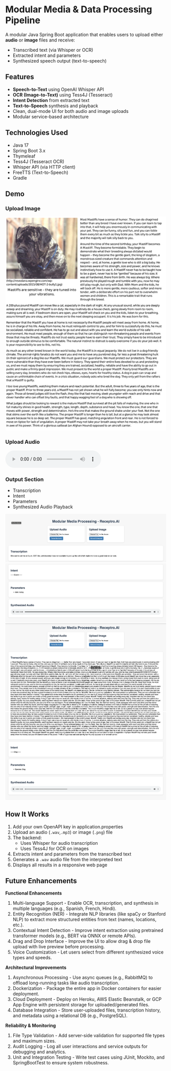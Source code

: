 # Modular Media & Data Processing Pipeline

A modular Java Spring Boot application that enables users to upload either **audio** or **image** files and receive:
- Transcribed text (via Whisper or OCR)
- Extracted intent and parameters
- Synthesized speech output (text-to-speech)

## Features

- **Speech-to-Text** using OpenAI Whisper API
- **OCR (Image-to-Text)** using Tess4J (Tesseract)
- **Intent Detection** from extracted text
- **Text-to-Speech** synthesis and playback
- Clean, dual-mode UI for both audio and image uploads
- Modular service-based architecture

## Technologies Used

- Java 17
- Spring Boot 3.x
- Thymeleaf
- Tess4J (Tesseract OCR)
- Whisper API (via HTTP client)
- FreeTTS (Text-to-Speech)
- Gradle

## Demo

### Upload Image  
![Image Upload](screenshots/image-upload.png)

### Upload Audio  
![Audio Upload](screenshots/audio-upload.mp3)

### Output Section  
- Transcription  
- Intent  
- Parameters  
- Synthesized Audio Playback  

![Output](screenshots/output/audio-output(1).png)
![Output](screenshots/output/audio-output(2).png)
![Output](screenshots/output/image-output(1).png)
![Output](screenshots/output/image-output(2).png)

## How It Works

1. Add your own OpenAPI key in application.properties
2. Upload an audio (`.wav`,`.mp3`) or image (`.png`) file
3. The backend:
   - Uses Whisper for audio transcription
   - Uses Tess4J for OCR on images
4. Extracts intent and parameters from the transcribed text
5. Generates a `.wav` audio file from the interpreted text
6. Displays all results in a responsive web page

## Future Enhancements

**Functional Enhancements**

1. Multi-language Support - Enable OCR, transcription, and synthesis in multiple languages (e.g., Spanish, French, Hindi).
2. Entity Recognition (NER) - Integrate NLP libraries (like spaCy or Stanford NLP) to extract more structured entities from text (names, locations, etc.).
3. Contextual Intent Detection - Improve intent extraction using pretrained transformer models (e.g., BERT via ONNX or remote APIs).
4. Drag and Drop Interface - Improve the UI to allow drag & drop file upload with live preview before processing.
5. Voice Customization - Let users select from different synthesized voice types and speeds.

**Architectural Improvements**

1. Asynchronous Processing - Use async queues (e.g., RabbitMQ) to offload long-running tasks like audio transcription.
2. Dockerization - Package the entire app in Docker containers for easier deployment.
3. Cloud Deployment - Deploy on Heroku, AWS Elastic Beanstalk, or GCP App Engine with persistent storage for uploaded/generated files.
4. Database Integration - Store user-uploaded files, transcription history, and metadata using a relational DB (e.g., PostgreSQL).

**Reliability & Monitoring**

1. File Type Validation - Add server-side validation for supported file types and maximum sizes.
2. Audit Logging - Log all user interactions and service outputs for debugging and analytics.
3. Unit and Integration Testing - Write test cases using JUnit, Mockito, and SpringBootTest to ensure system robustness.



